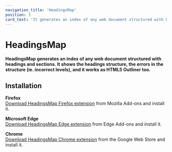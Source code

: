 ```yaml
---
navigation_title: 'HeadingsMap'
position: 3
card_text: 'It generates an index of any web document structured with headings and sections. It shows the headings structure and the errors in the structure.'
---
```


# HeadingsMap

**HeadingsMap generates an index of any web document structured with headings and sections. It shows the headings structure, the errors in the structure (ie. incorrect levels), and it works as HTML5 Outliner too.**

## Installation

**Firefox**<br>
[Download HeadingsMap Firefox extension](https://addons.mozilla.org/en/firefox/addon/headingsmap/) from Mozilla Add-ons and install it.

**Microsoft Edge**<br>
[Download HeadingsMap Edge extension](https://microsoftedge.microsoft.com/addons/detail/headingsmap/bokekiiaddinealohkmhjcgfanndmcgo) from Edge Add-ons and install it.

**Chrome**<br>
[Download HeadingsMap Chrome extension](https://chromewebstore.google.com/detail/headingsmap/flbjommegcjonpdmenkdiocclhjacmbi) from the Google Web Store and install it.
